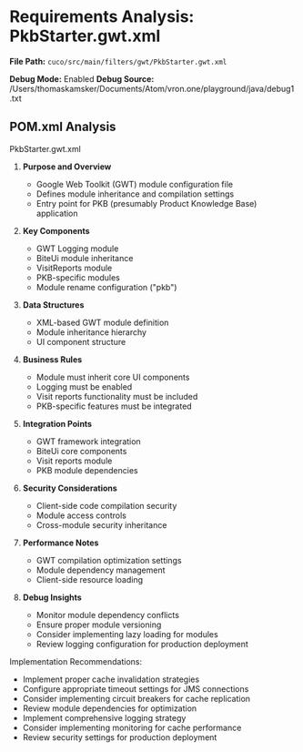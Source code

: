 # Requirements Analysis: PkbStarter.gwt.xml

**File Path:** `cuco/src/main/filters/gwt/PkbStarter.gwt.xml`

**Debug Mode:** Enabled
**Debug Source:** /Users/thomaskamsker/Documents/Atom/vron.one/playground/java/debug1.txt

## POM.xml Analysis

PkbStarter.gwt.xml

1. **Purpose and Overview**
   - Google Web Toolkit (GWT) module configuration file
   - Defines module inheritance and compilation settings
   - Entry point for PKB (presumably Product Knowledge Base) application

2. **Key Components**
   - GWT Logging module
   - BiteUi module inheritance
   - VisitReports module
   - PKB-specific modules
   - Module rename configuration ("pkb")

3. **Data Structures**
   - XML-based GWT module definition
   - Module inheritance hierarchy
   - UI component structure

4. **Business Rules**
   - Module must inherit core UI components
   - Logging must be enabled
   - Visit reports functionality must be included
   - PKB-specific features must be integrated

5. **Integration Points**
   - GWT framework integration
   - BiteUi core components
   - Visit reports module
   - PKB module dependencies

6. **Security Considerations**
   - Client-side code compilation security
   - Module access controls
   - Cross-module security inheritance

7. **Performance Notes**
   - GWT compilation optimization settings
   - Module dependency management
   - Client-side resource loading

8. **Debug Insights**
   - Monitor module dependency conflicts
   - Ensure proper module versioning
   - Consider implementing lazy loading for modules
   - Review logging configuration for production deployment

Implementation Recommendations:
- Implement proper cache invalidation strategies
- Configure appropriate timeout settings for JMS connections
- Consider implementing circuit breakers for cache replication
- Review module dependencies for optimization
- Implement comprehensive logging strategy
- Consider implementing monitoring for cache performance
- Review security settings for production deployment